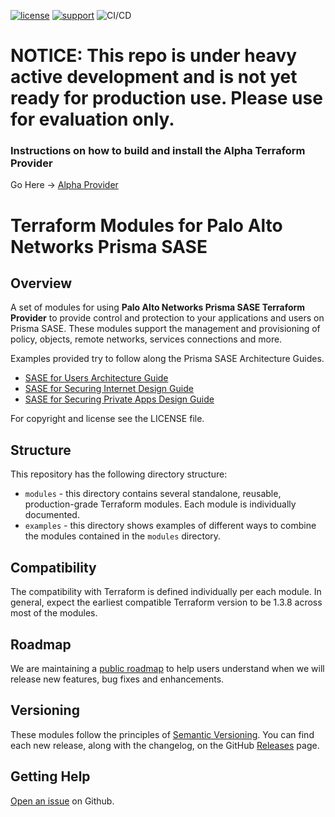 [![license](https://img.shields.io/badge/license-MIT-blue.svg)](./LICENSE) [![support](https://img.shields.io/badge/Support%20Level-Community-yellowgreen)](./SUPPORT.md)
![CI/CD](https://github.com/PaloAltoNetworks/terraform-prisma-sase-modules/actions/workflows/ci.yml/badge.svg)

# NOTICE: This repo is under heavy active development and is not yet ready for production use. Please use for evaluation only.

### Instructions on how to build and install the Alpha Terraform Provider
Go Here &rarr; [Alpha Provider](https://github.com/PaloAltoNetworks/terraform-provider-sase)


# Terraform Modules for Palo Alto Networks Prisma SASE 


## Overview

A set of modules for using **Palo Alto Networks Prisma SASE Terraform Provider** to provide control and protection
to your applications and users on Prisma SASE. These modules support the management and provisioning
of policy, objects, remote networks, services connections and more.

Examples provided try to follow along the Prisma SASE Architecture Guides.

* [SASE for Users Architecture Guide](https://www.paloaltonetworks.com/resources/guides/prisma-access-for-users-architecture-guide)
* [SASE for Securing Internet Design Guide ](https://www.paloaltonetworks.com/resources/guides/sase-securing-internet-design-guide)
* [SASE for Securing Private Apps Design Guide](https://www.paloaltonetworks.com/resources/guides/sase-securing-private-apps-design-guide)

For copyright and license see the LICENSE file.

## Structure

This repository has the following directory structure:

* `modules` - this directory contains several standalone, reusable, production-grade Terraform modules. Each module is individually documented.
* `examples` - this directory shows examples of different ways to combine the modules contained in the
  `modules` directory.

## Compatibility

The compatibility with Terraform is defined individually per each module. In general, expect the earliest compatible
Terraform version to be 1.3.8 across most of the modules.

## Roadmap

We are maintaining a [public roadmap](https://github.com/orgs/PaloAltoNetworks/projects/52/views/1) to help users understand when we will release new features, bug fixes and enhancements.

## Versioning

These modules follow the principles of [Semantic Versioning](http://semver.org/). You can find each new release,
along with the changelog, on the GitHub [Releases](https://github.com/PaloAltoNetworks/terraform-prisma-sase-modules/releases) page.

## Getting Help

[Open an issue](https://github.com/PaloAltoNetworks/terraform-sase-modules/issues) on Github.
